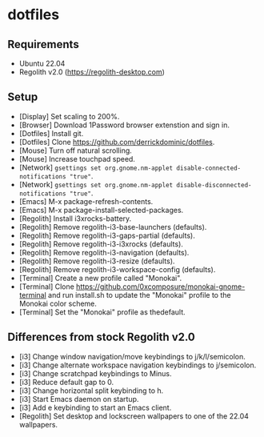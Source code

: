 # dotfiles

## Requirements
- Ubuntu 22.04
- Regolith v2.0 (https://regolith-desktop.com)

## Setup
- [Display] Set scaling to 200%.
- [Browser] Download 1Password browser extenstion and sign in.
- [Dotfiles] Install git.
- [Dotfiles] Clone https://github.com/derrickdominic/dotfiles.
- [Mouse] Turn off natural scrolling.
- [Mouse] Increase touchpad speed.
- [Network] `gsettings set org.gnome.nm-applet disable-connected-notifications "true"`.
- [Network] `gsettings set org.gnome.nm-applet disable-disconnected-notifications "true"`.
- [Emacs] M-x package-refresh-contents.
- [Emacs] M-x package-install-selected-packages.
- [Regolith] Install i3xrocks-battery.
- [Regolith] Remove regolith-i3-base-launchers (defaults).
- [Regolith] Remove regolith-i3-gaps-partial (defaults).
- [Regolith] Remove regolith-i3-i3xrocks (defaults).
- [Regolith] Remove regolith-i3-navigation (defaults).
- [Regolith] Remove regolith-i3-resize (defaults).
- [Regolith] Remove regolith-i3-workspace-config (defaults).
- [Terminal] Create a new profile called "Monokai".
- [Terminal] Clone https://github.com/0xcomposure/monokai-gnome-terminal and run install.sh to update the "Monokai" profile to the Monokai color scheme.
- [Terminal] Set the "Monokai" profile as thedefault.

## Differences from stock Regolith v2.0
- [i3] Change window navigation/move keybindings to j/k/l/semicolon.
- [i3] Change alternate workspace navigation keybindings to j/semicolon.
- [i3] Change scratchpad keybindings to Minus.
- [i3] Reduce default gap to 0.
- [i3] Change horizontal split keybinding to h.
- [i3] Start Emacs daemon on startup.
- [i3] Add e keybinding to start an Emacs client.
- [Regolith] Set desktop and lockscreen wallpapers to one of the 22.04 wallpapers.
